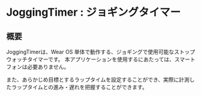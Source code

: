 # JoggingTimer : ジョギングタイマー

## 概要
JoggingTimerは、Wear OS 単体で動作する、ジョギングで使用可能なストップウォッチタイマーです。
本アプリケーションを使用するにあたっては、スマートフォンは必要ありません。

また、あらかじめ目標とするラップタイムを設定することができ、実際に計測したラップタイムとの進み・遅れを把握することができます。
